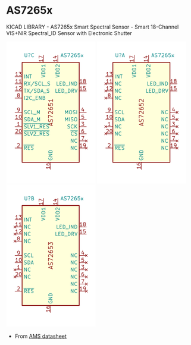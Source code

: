 # AS7265x
KICAD LIBRARY - AS7265x Smart Spectral Sensor - Smart 18-Channel VIS+NIR Spectral_ID Sensor with Electronic Shutter

![](./AS7265x_1.svg) ![](./AS7265x_2.svg) ![](./AS7265x_3.svg)

* From [AMS datasheet](https://ams.com/documents/20143/36005/AS7265x_DS000612_1-00.pdf/08051c8a-a7f6-6231-7993-2d3fe0bf38b8)
